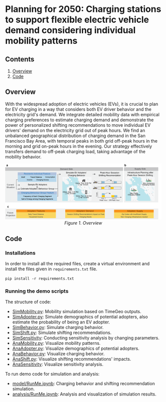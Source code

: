 # Planning for 2050: Charging stations to support flexible electric vehicle demand considering individual mobility patterns

## Contents

1. [Overview](#Overview)
2. [Code](#Code)

<h2 id="Overview">Overview</h2>
With the widespread adoption of electric vehicles (EVs), it is crucial to plan for EV charging in a way that considers both EV driver behavior and the electricity grid's demand. We integrate detailed mobility data with empirical charging preferences to estimate charging demand and demonstrate the power of personalized shifting recommendations to move individual EV drivers' demand on the electricity grid out of peak hours. We find an unbalanced geographical distribution of charging demand in the San Francisco Bay Area, with temporal peaks in both grid off-peak hours in the morning and grid on-peak hours in the evening. Our strategy effectively transfers demand to off-peak charging load, taking advantage of the mobility behavior. 

<p align="center">
  <img src="figures/fig1_overview.png" width="600">
  <br><i>Figure 1. Overview</i>
</p>

<h2 id="Code">Code</h2>

### Installations
In order to install all the required files, create a virtual environment and install the files given in `requirements.txt` file.

```
pip install -r requirements.txt
```

### Running the demo scripts
The structure of code:
- [SimMobility.py](model/SimMobility.py): Mobility simulation based on TimeGeo outputs.
- [SimAdopter.py](model/SimAdopter.py): Simulate demographics of potential adopters, also estimate the probability of being an EV adopter.
- [SimBehavior.py](model/SimBehavior.py): Simulate charging behavior.
- [SimShift.py](model/SimShift.py): Simulate shifting recommendations.
- [SimSensitivity](model/SimSensitivity.py): Conducting sensitivity analysis by changing parameters.
- [AnaMobility.py](analysis/SimMobility.py): Visualize mobility patterns.
- [AnaAdopter.py](analysis/SimAdopter.py): Visualize demographics of potential adopters.
- [AnaBehavior.py](analysis/SimBehavior.py): Visualize charging behavior.
- [AnaShift.py](analysis/SimShift.py): Visualize shifting recommendations' impacts.
- [AnaSensitivity](analysis/SimSensitivity.py): Visualize sensitivity analysis.

To run demo code for simulation and analysis:
- [model/RunMe.ipynb](model/RunMe.ipynb): Charging behavior and shifting recommendation simulation.
- [analysis/RunMe.ipynb](analysis/RunMe.ipynb): Analysis and visualization of simulation results.
